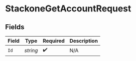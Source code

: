 # StackoneGetAccountRequest


## Fields

| Field              | Type               | Required           | Description        |
| ------------------ | ------------------ | ------------------ | ------------------ |
| `Id`               | *string*           | :heavy_check_mark: | N/A                |